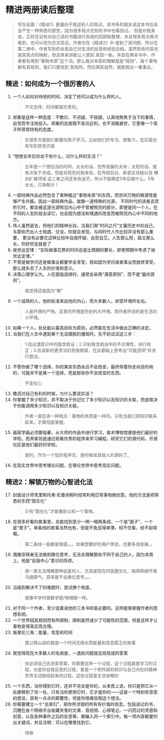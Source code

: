 # 精进两册读后整理
> 写在前面：《精进1》更偏向于叙述别人的观点，读书多的朋友读这本书应该会产生一种熟悉的感觉，因为很多观点在别的书中也看到过。
但是对我来说，正好还没有对自己读的书籍进行系统的回顾和整理，并且很多观点再次看到，也可以视为交叉验证。作者也在《精进2》中
提到了该问题，所以在第二册中，作者写到的全是自己对生活的反思和经验总结。虽然有些内容也是其观点的映射，但总体来讲能让人感到
耳目一新。并且在两本书中，作者都有用到“事物本质”这个词。那么我对本质的理解就是“规则”，每个事物都有其规则，我们只要找到
其规则，然后顺其自然，就能做出一番事业。
## 精进：如何成为一个很厉害的人
1. 一个人如何对待他的时间，决定了他可以成为什么样的人。
    > 不论怎样，时间都是珍贵的。
2. 郑重是这样一种态度：不敷衍、不迟疑、不摇摆，认真地聚焦于当下的事情，自觉而专注地投入。郑重的态度既不急功近利，也不消极避世，它更像一个孩子所常常持有的态度。
    > 在很多方面我们都要向孩子学习，比如他们的专注、想象力，在后面也有写到其他方面
3. “想想五年后你会干些什么，过什么样的生活？”
    > 五年是一个很恰当的时间，太长的话，世界发展的太快；太短的话，就有点急于求成。但是对现在的我来说，在传统后台、新星区块链以及
    横向扩展领域 这三者之间还有些迷茫，所以不能确定5年后做什么。5年太长，只争朝夕！
4.   一部经典作品必然包含了某种接近“事物本质”的东西，而世间万物的根源性能够产生共振。因此一部经典作品，就像一道特殊的光源，
不同时代的读者去赏析它时，都会被这道光源照见内心中不曾被照亮的部分，即便是同一个人，在不同的人生阶段去读它，也会因为想法和境遇的改变而被照亮内心中不同的地方。
5. 伟人虽然逝去，但他们的精神长存。当我们用“时间之尺”丈量历史中的自己，与那些杰出人士相遇、交谈，你就会发现，与同时代人作比较并没有那么重要，
更没有必要在这种比较中自我怀疑、自怨自艾。人生那么短，路又那么长，你好好走就是了
6. 侯世达定律：“实际做事花费的时间总是比预期的要长，即使预期中考虑了侯世达定律。”
7. 不管是做学问还是做事业都要学会享受，假如因为学问或者事业而放弃享受，那么就失去了人生的价值和意义。
8. 决策心理学认为，人在面临选择时，通常会采用“满意原则”，而不是“最优原则”。
    > 我觉得还是因为“懒”
9. 一个成熟的人，他的标准来自他的内心，而大多数人，却受环境所左右。
    > 人是环境的产物。这里的环境是历史的大环境。而作者所说的是生活的小环境。
10. 如果一个人，处处能以最高目标为原则，必然能在生活中做出正确的决定。
11. 当我们在人生中遇到某个无法摆脱的僵局时，先不妨试试这三步：
    > 1.找出潜意识中的隐含假设；2.识别隐含假设中的不合理性，进行校正；3.形成新的更灵活的思维框架，在此基础上思考出“可能选项”并进行尝试。
12. 不管你做了哪个选择，你的某些东西永远不会改变，最终带着你走向目的地的，可能并不是某一个选择，而是那些你不会改变的东西。
    > 不变初心
13. 撒谎对自己有利的时候，为什么要说实话？
14. 你掌握了多少知识，并不取决于你记忆了多少知识以及知识的关联，而是取决于你能调用多少知识以及知识关联。
    > 作者一直在讲一种观点：事物的本质是一样的。只有当我们把知识联系起来，才算彻底掌握。
15. 画家学画必须要临摹，从大师的作品中进行学习，美术博物馆便是他们最好的学校。而黑客则是通过观看优秀的程序来学习编程，研究它们的源代码，开源社区是他们最好的学校。
    > 是的，作为一个低阶程序员，是时候读其他人的源码了。
16. 在现实世界中思考理论问题，在理论世界中思考现实问题。

## 精进2：解锁万物的心智进化法

17. 封面设计师克里斯托弗·尼曼闲暇时经常利用日常事物做创意，他的方法是把熟悉的东西“陌生化”
    > 只有“陌生化”才能重新认知一个事物。
18. 在很多好看的故事里，总能找到至少一明一暗两条线，一个是“面子”，一个是“里子”。单条线的故事当然也有，但是不免显得单薄，经不住看，经不起咀嚼。
    > 第二条线一般都是情感。。。如果想要好的用户体验，也要多线发展。。
19. 偶像崇拜者无法做到换位思考，无法去理解那些不同于自己的人，因为本质上，他是“自我中心”意识的俘虏。
    > 我一直无法理解那种追星的人，尤其是现在的饭圈文化，搞得网络环境乌烟瘴气。原来是不会换位思考。。。
20. 当碰到解决不了的难题时，尝试换个角度。
    > 就像中学时做数学题/物理题一样。
21. 对于同一个作者，至少连着读他的三本书却是必要的。这样能够掌握作者的思想系统。
22. 一个世界因其规则而有所限制，限制虽然减少了可能性的范围，但是这样才让事物变得真实而合理。
23. 施普伦三角：能量，信息和时间
    > 愚公移山讲的就是一个时间无限长而能量和信息匮乏的故事.
24. 我觉得现在大多数人的毛病是，一遇到问题就去找现成的答案
    > 你必须自己去求索答案，你需要这样一个过程，这个过程就是学习的过程，也是你自我反思的过程，更是一个把外部的知识与自己内在的精神世界主动联结起来的过程，这些过程是无法省略的
25. 一个东西，当你得到它时，还并不完全是你的，从本质上说，你只是把它从一处挪移到了另一处，只有当你使用它时，它才是你的——这是一个特别有意思的想法，具有一点点的颠覆性，但是你很难驳倒这个想法。
26. 你需要建立一个“总索引”，把你所涉猎的所有有价值的信息，包括读过的书，沉睡在各个网络平台收藏夹里的文章、音视频、心得笔记、一闪而过的灵感和创意，以及各种事件之后的反思等，都编入同一个索引中。每一项内容都要列出关键词，并且注明：可以在哪里找到它。
    > 待做